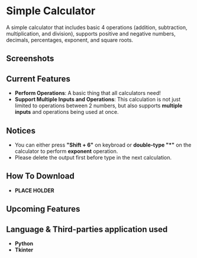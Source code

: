 # Simple Calculator
A simple calculator that includes basic 4 operations (addition, subtraction, multiplication, and division), supports positive and negative numbers, decimals, percentages, exponent, and square roots. 

## Screenshots

## Current Features
- **Perform Operations**: A basic thing that all calculators need! 
- **Support Multiple Inputs and Operations**: This calculation is not just limited to operations between 2 numbers, but also supports **multiple inputs** and operations being used at once.

## Notices
- You can either press **"Shift + 6"** on keybroad or **double-type "*"** on the calculator to perform **exponent** operation. 
- Please delete the output first before type in the next calculation. 

## How To Download 
- **PLACE HOLDER**

## Upcoming Features


## Language & Third-parties application used
- **Python**
- **Tkinter**
